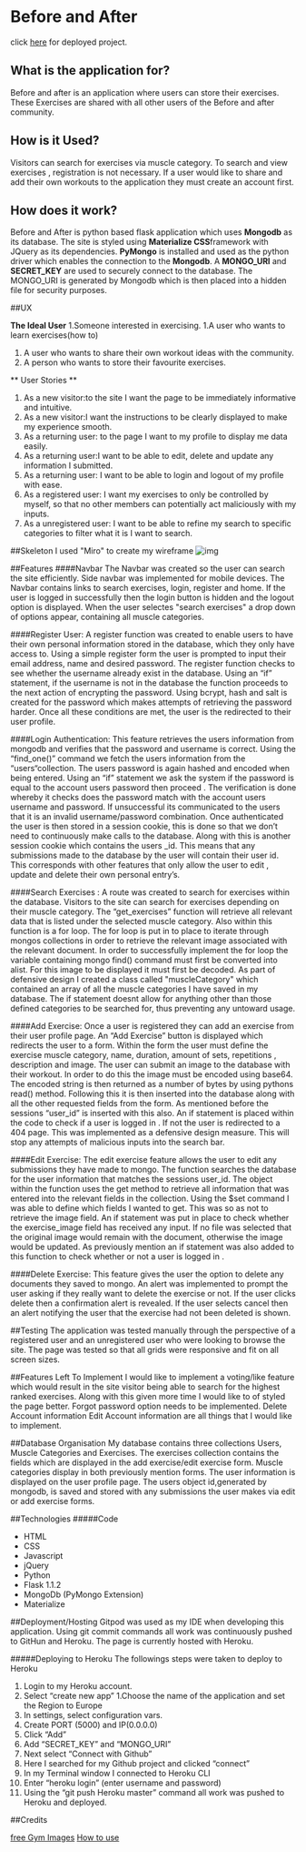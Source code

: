 # Before and After 

click [here](https://data-centric-milestone.herokuapp.com/) for deployed project. 

## What is the application for?
Before and after is an application where users can store their exercises. These Exercises are shared with all other users of the Before and after community. 

## How is it Used?
Visitors can search for exercises via muscle category. To search and view exercises , registration is not necessary. If a user would like to share and add their own workouts to the application they must create an account first.

## How does it work?
Before and After is python based flask application which uses **Mongodb** as its database. 
The site is styled using **Materialize CSS**framework with JQuery as its dependencies. 
**PyMongo** is installed and used as the python driver which enables the connection to the **Mongodb**. 
A **MONGO_URI** and **SECRET_KEY**  are used to securely connect to the database. The MONGO_URI is generated by Mongodb which is then placed into a hidden file for security purposes. 

##UX

**The Ideal User**
1.Someone interested in exercising.
1.A user who wants to learn exercises(how to)
1. A user who wants to share their own workout ideas with the community.
1. A person who wants to store their favourite exercises.

** User Stories **
1. As a new visitor:to the site I want the page to be immediately informative and intuitive. 
1. As a new visitor:I want the instructions to be clearly displayed to make my experience smooth. 
1. As a returning user: to the page I want to my profile to display me data easily. 
1. As a returning user:I want to be able to edit, delete and update any information I submitted. 
1. As a returning user: I want to be able to login and logout of my profile with ease. 
1. As a registered user: I want my exercises to only be controlled by myself, so that no other members can potentially act maliciously with my inputs. 
1. As a unregistered user: I want to be able to refine my search to specific categories to filter what it is I want to search. 


##Skeleton
I used "Miro" to create my wireframe
![img](https://i.ibb.co/0YgTZYt/before-index.png")


##Features
####Navbar
The Navbar was created so  the user can search the site efficiently. Side navbar was implemented for mobile devices. 
The Navbar contains links to search exercises, login, register and home. If the user is logged in successfully then the login button is hidden and the logout
option is displayed. When the user selectes "search exercises" a drop down of options appear, containing all muscle categories.

####Register User: A register function was created to enable users to have their own personal information stored in the database, which they only have access to. Using a simple register form the user is prompted to input their email address, name and desired password. The register function checks to see whether the username already exist in the database. Using an “if” statement, if the username is not in the database the function proceeds to the next action of encrypting the password. Using bcrypt, hash and salt is created for the password which makes attempts of retrieving the password harder. 
Once all these conditions are met, the user is the redirected to their user profile. 


####Login Authentication:
This feature retrieves the users information from mongodb and verifies that the password and username is correct. Using the “find_one()” command we fetch the users information  from the “users“collection. The users password is again hashed and encoded when being entered. Using an “if” statement we ask the system if the password is equal to the account users password then proceed . The verification is done whereby it checks does the password match with the account users username and password. If unsuccessful its communicated to the users that it is an invalid username/password combination.
Once authenticated the user is then stored in a session cookie, this is done so that we don’t need to continuously make calls to the database.  Along with this is another session cookie which contains the users _id. This means that any submissions made to the database by the user will contain their user id. This corresponds with other features that only allow the user to edit , update and delete their own personal entry’s. 

####Search Exercises :
A route was created to search for exercises within the database. Visitors to the site can search for exercises depending on their muscle category. The “get_exercises” function will retrieve all relevant data that is listed under the selected muscle category. Also within this function is a for loop. The for loop is put in to place to iterate through mongos collections in order to retrieve the relevant image associated with the relevant document. In order to successfully implement the for loop the variable containing mongo find() command must first be converted into alist. For this image to be displayed it must first be decoded. 
As part of defensive design I created a class called "muscleCategory" which contained an array of all the muscle categories I have saved in my database. The if statement doesnt allow for anything other than those defined categories to be searched for, thus preventing any untoward usage. 


####Add Exercise:
Once a user is registered they can add an exercise from their user profile page. An “Add Exercise” button is displayed which redirects the user to a form. Within the form the user must define the exercise muscle category, name, duration, amount of sets, repetitions , description and image. 
The user can submit an image to the database with their workout. In order to do this the image must be encoded using base64. The encoded string is then returned as a number of bytes by using pythons read() method. Following this it is then inserted into the database along with all the other requested fields from the form. As mentioned before the sessions “user_id” is inserted with this also. 
An if statement is placed within the code to check if a user is logged in . If not the user is redirected to a 404 page. This was implemented as a defensive design measure. This will stop any attempts of malicious inputs into the search bar. 


####Edit Exercise:
The edit exercise feature allows the user to edit any submissions they have made to mongo. 
The function searches the database for the user information that matches the sessions user_id.
The object within the function uses the get method to retrieve all information that was entered into the relevant fields in the collection. Using the $set  command I was able to define which fields I wanted to get. This was so as not to retrieve the image field. An if statement was put in place to check whether the exercise_image field has received any input. If no file was selected that the original image would remain with the document, otherwise the image would be updated. 
As previously mention an if statement was also added to this function to check whether or not a user is logged in .

####Delete Exercise:
This feature gives the user the option to delete any documents they saved to mongo.
An alert was implemented to prompt the user asking if they really want to delete the exercise or not. If the user clicks delete then a confirmation alert is revealed. If the user selects cancel then an alert notifying the user that the exercise had not been deleted is shown. 

##Testing
The application was tested manually through the perspective of a registered user and an unregistered user who were looking to browse the site. The page was tested so that all grids were responsive and fit on all screen sizes. 


##Features Left To Implement
I would like to implement a voting/like feature which would result in the site visitor being able to search for the highest ranked exercises. 
Along with this given more time I would like to of styled the page better. 
Forgot password option needs to be implemented.
Delete Account information
Edit Account information are all things that I would like to implement. 


##Database Organisation
My database contains three collections Users, Muscle Categories and Exercises. The exercises collection contains the fields which are displayed in the add exercise/edit exercise form. 
Muscle categories display in both previously mention forms. The user information is displayed on the user profile page. The users object id,generated by mongodb, is saved and stored with any submissions the user makes via edit or add exercise forms. 


##Technologies
#####Code
* HTML
* CSS
* Javascript
* jQuery
* Python
* Flask 1.1.2
* MongoDb (PyMongo Extension)
* Materialize



##Deployment/Hosting
Gitpod was used as my IDE when developing this application. Using git commit commands all work was continuously pushed to GitHun and Heroku. The page is currently hosted with Heroku. 

#####Deploying to Heroku
The followings steps were taken to deploy to Heroku
1. Login to my Heroku account.
1.	Select “create new app”
1.Choose the name of the application and set the Region to Europe
1. In settings, select configuration vars.
1. Create PORT (5000) and IP(0.0.0.0)
1.	Click “Add” 
1.	Add “SECRET_KEY” and “MONGO_URI”
1.	Next select “Connect with Github”
1.	Here I searched for my Github project and clicked “connect”
1.	In my Terminal window I connected to Heroku CLI
1.	Enter “heroku login” (enter username and password)
1.	Using the “git push Heroku master” command all work was pushed to Heroku and deployed. 

##Credits

[free Gym Images](https://www.pexels.com/search/gym/)
[How to use](bcrypthttp://zetcode.com/python/bcrypt/)













